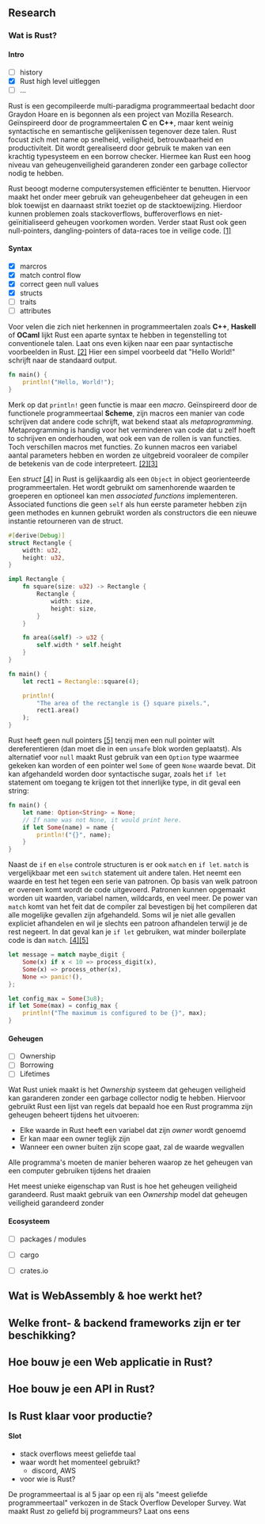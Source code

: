## Research

### Wat is Rust?

#### Intro

- [ ] history
- [x] Rust high level uitleggen
- [ ] ...

[comment]: # (TODO: parafraseren)

Rust is een gecompileerde multi-paradigma programmeertaal bedacht door Graydon Hoare en is begonnen als 
een project van Mozilla Research. Geïnspireerd door de programmeertalen **C** en **C++**, maar kent 
weinig syntactische en semantische gelijkenissen tegenover deze talen. Rust focust zich met
name op snelheid, veiligheid, betrouwbaarheid en productiviteit. Dit wordt gerealiseerd door gebruik te 
maken van een krachtig typesysteem en een borrow checker. Hiermee kan Rust een hoog niveau van 
geheugenveiligheid garanderen zonder een garbage collector nodig te hebben.

Rust beoogt moderne computersystemen efficiënter te benutten. Hiervoor maakt het onder meer gebruik van 
geheugenbeheer dat geheugen in een blok toewijst en daarnaast strikt toeziet op de stacktoewijzing. 
Hierdoor kunnen problemen zoals stackoverflows, bufferoverflows en niet-geïnitialiseerd geheugen voorkomen 
worden. Verder staat Rust ook geen null-pointers, dangling-pointers of data-races toe in veilige code. 
 [[1]](https://nl.wikipedia.org/wiki/Rust_(programmeertaal))


#### Syntax

- [x] marcros
- [x] match control flow
- [x] correct geen null values
- [x] structs
- [ ] traits
- [ ] attributes

Voor velen die zich niet herkennen in programmeertalen zoals **C++**, **Haskell** of **OCaml** lijkt Rust
een aparte syntax te hebben in tegenstelling tot conventionele talen. Laat ons even kijken naar een paar 
syntactische voorbeelden in Rust. [[2]](https://doc.rust-lang.org/reference/influences.html) Hier een 
simpel voorbeeld dat "Hello World!" schrijft naar de standaard output.

```rust
fn main() {
    println!("Hello, World!");
}
```
Merk op dat `println!` geen functie is maar een *macro*. Geïnspireerd door de functionele programmeertaal **Scheme**, zijn
macros een manier van code schrijven dat andere code schrijft, wat bekend staat als *metaprogramming*. Metaprogramming is 
handig voor het verminderen van code dat u zelf hoeft to schrijven en onderhouden, wat ook een van de rollen is van functies.
Toch verschillen macros met functies. Zo kunnen macros een variabel aantal parameters hebben en worden ze uitgebreid vooraleer 
de compiler de betekenis van de code interpreteert.
[[2]](https://doc.rust-lang.org/reference/influences.html)[[3]](https://doc.rust-lang.org/book/ch19-06-macros.html)

Een *struct* [[4]](https://doc.rust-lang.org/book/ch05-01-defining-structs.html#defining-and-instantiating-structs) 
in Rust is gelijkaardig als een `Object` in object georienteerde programmeertalen.
Het wordt gebruikt om samenhorende waarden te groeperen en optioneel kan men *associated functions*
implementeren. Associated functions die geen `self` als hun eerste parameter hebben zijn geen methodes 
en kunnen gebruikt worden als constructors die een nieuwe instantie retourneren van de struct.

```rust
#[derive(Debug)]
struct Rectangle {
    width: u32,
    height: u32,
}

impl Rectangle {
    fn square(size: u32) -> Rectangle {
        Rectangle {
            width: size,
            height: size,
        }
    }

    fn area(&self) -> u32 {
        self.width * self.height
    }
}

fn main() {
    let rect1 = Rectangle::square(4);

    println!(
        "The area of the rectangle is {} square pixels.",
        rect1.area()
    );
}
```

Rust heeft geen null pointers [[5]](https://doc.rust-lang.org/std/option/#options-and-pointers-nullable-pointers) 
tenzij men een null pointer wilt dereferentieren (dan moet die in een `unsafe` blok worden geplaatst).
Als alternatief voor `null` maakt Rust gebruik van een `Option` type waarmee gekeken kan worden of een pointer 
wel `Some` of geen `None` waarde bevat. Dit kan afgehandeld worden door syntactische sugar, zoals het `if let`
statement om toegang te krijgen tot thet innerlijke type, in dit geval een string:
```rust
fn main() {
    let name: Option<String> = None;
    // If name was not None, it would print here.
    if let Some(name) = name {
        println!("{}", name);
    }
}
```

Naast de `if` en `else` controle structuren is er ook `match` en `if let`. `match` is vergelijkbaar met een `switch` statement
uit andere talen. Het neemt een waarde en test het tegen een serie van patronen. Op basis van welk patroon er overeen komt 
wordt de code uitgevoerd. Patronen kunnen opgemaakt worden uit waarden, variabel namen, wildcards, en veel meer. De power van
`match` komt van het feit dat de compiler zal bevestigen bij het compileren dat alle mogelijke gevallen zijn afgehandeld. 
Soms wil je niet alle gevallen expliciet afhandelen en wil je slechts een patroon afhandelen terwijl je de rest negeert. 
In dat geval kan je `if let` gebruiken, wat minder boilerplate code is dan `match`.
[[4]](https://doc.rust-lang.org/book/ch06-02-match.html)[[5]](https://doc.rust-lang.org/book/ch06-03-if-let.html)
```rust
let message = match maybe_digit {
    Some(x) if x < 10 => process_digit(x),
    Some(x) => process_other(x),
    None => panic!(),
};

let config_max = Some(3u8);
if let Some(max) = config_max {
    println!("The maximum is configured to be {}", max);
}
```




#### Geheugen

- [ ] Ownership
- [ ] Borrowing
- [ ] Lifetimes

Wat Rust uniek maakt is het *Ownership* systeem dat geheugen veiligheid kan garanderen zonder een garbage collector
nodig te hebben. Hiervoor gebruikt Rust een lijst van regels dat bepaald hoe een Rust programma zijn geheugen beheert 
tijdens het uitvoeren: 
- Elke waarde in Rust heeft een variabel dat zijn *owner* wordt genoemd
- Er kan maar een owner teglijk zijn
- Wanneer een owner buiten zijn scope gaat, zal de waarde wegvallen


Alle programma's moeten de manier beheren waarop ze het geheugen van een computer gebruiken tijdens het draaien

Het meest unieke eigenschap van Rust is hoe het geheugen veiligheid garandeerd.
Rust maakt gebruik van een *Ownership* model dat geheugen veiligheid garandeerd zonder 


#### Ecosysteem

- [ ] packages / modules
- [ ] cargo
- [ ] crates.io


## Wat is WebAssembly & hoe werkt het?

## Welke front- & backend frameworks zijn er ter beschikking?

## Hoe bouw je een Web applicatie in Rust?

## Hoe bouw je een API in Rust?

## Is Rust klaar voor productie?

#### Slot
- stack overflows meest geliefde taal
- waar wordt het momenteel gebruikt?
  - discord, AWS
- voor wie is Rust?

De programmeertaal is al 5 jaar op een rij als "meest geliefde programmeertaal" verkozen in de Stack 
Overflow Developer Survey. Wat maakt Rust zo geliefd bij programmeurs? Laat ons eens


